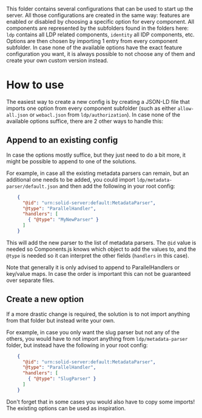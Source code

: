 This folder contains several configurations that can be used to start up the server.
All those configurations are created in the same way:
features are enabled or disabled by choosing a specific option for every component.
All components are represented by the subfolders found in the folders here:
`ldp` contains all LDP related components,
`identity` all IDP components, etc.
Options are then chosen by importing 1 entry from every component subfolder.
In case none of the available options have the exact feature configuration you want,
it is always possible to not choose any of them and create your own custom version instead.

# How to use
The easiest way to create a new config is by creating a JSON-LD file
that imports one option from every component subfolder
(such as either `allow-all.json` or `webacl.json` from `ldp/authorization`).
In case none of the available options suffice, there are 2 other ways to handle this:

## Append to an existing config
In case the options mostly suffice, but they just need to do a bit more,
it might be possible to append to one of the solutions.

For example, in case all the existing metadata parsers can remain,
but an additional one needs to be added,
you could import `ldp/metadata-parser/default.json`
and then add the following in your root config:
```json
    {
      "@id": "urn:solid-server:default:MetadataParser",
      "@type": "ParallelHandler",
      "handlers": [
        { "@type": "MyNewParser" }
      ]
    }
```
This will add the new parser to the list of metadata parsers.
The `@id` value is needed so Components.js knows which object to add the values to,
and the `@type` is needed so it can interpret the other fields (`handlers` in this case).

Note that generally it is only advised to append to ParallelHandlers or key/value maps.
In case the order is important this can not be guaranteed over separate files.

## Create a new option
If a more drastic change is required,
the solution is to not import anything from that folder but instead write your own.

For example, in case you only want the slug parser but not any of the others,
you would have to not import anything from `ldp/metadata-parser` folder,
but instead have the following in your root config:
```json
    {
      "@id": "urn:solid-server:default:MetadataParser",
      "@type": "ParallelHandler",
      "handlers": [
        { "@type": "SlugParser" }
      ]
    }
```
Don't forget that in some cases you would also have to copy some imports!
The existing options can be used as inspiration.
